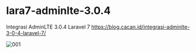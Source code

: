 # lara7-adminlte-3.0.4
Integrasi AdminLTE 3.0.4 Laravel 7
https://blog.cacan.id/integrasi-adminlte-3-0-4-laravel-7/

![001](https://user-images.githubusercontent.com/51890752/78823269-9d8edf00-7a06-11ea-851c-0bf28adaca26.jpg)
